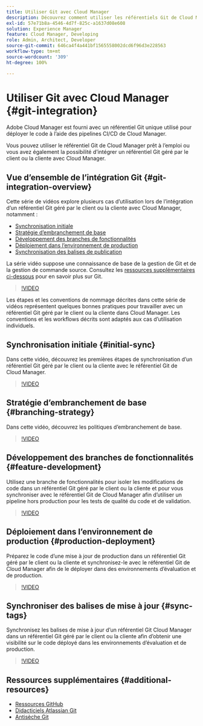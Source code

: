 ```yaml
---
title: Utiliser Git avec Cloud Manager
description: Découvrez comment utiliser les référentiels Git de Cloud Manager et comment intégrer votre propre référentiel Git On-Premise géré par le client ou la cliente avec Cloud Manager.
exl-id: 57e71b8a-4546-4d7f-825c-a1637d08e608
solution: Experience Manager
feature: Cloud Manager, Developing
role: Admin, Architect, Developer
source-git-commit: 646ca4f4a441bf1565558002dcd6f96d3e228563
workflow-type: tm+mt
source-wordcount: '309'
ht-degree: 100%

---
```


# Utiliser Git avec Cloud Manager {#git-integration}

Adobe Cloud Manager est fourni avec un référentiel Git unique utilisé pour déployer le code à l’aide des pipelines CI/CD de Cloud Manager.

Vous pouvez utiliser le référentiel Git de Cloud Manager prêt à l’emploi ou vous avez également la possibilité d’intégrer un référentiel Git géré par le client ou la cliente avec Cloud Manager.

## Vue d’ensemble de l’intégration Git {#git-integration-overview}

Cette série de vidéos explore plusieurs cas d’utilisation lors de l’intégration d’un référentiel Git géré par le client ou la cliente avec Cloud Manager, notamment :

* [Synchronisation initiale](#initial-sync)
* [Stratégie d’embranchement de base](#branching-strategy)
* [Développement des branches de fonctionnalités](#feature-development)
* [Déploiement dans l’environnement de production](#production-deployment)
* [Synchronisation des balises de publication](#sync-tags)

La série vidéo suppose une connaissance de base de la gestion de Git et de la gestion de commande source. Consultez les [ressources supplémentaires ci-dessous](#additional-resources) pour en savoir plus sur Git.

>[!VIDEO](https://video.tv.adobe.com/v/28710/)

Les étapes et les conventions de nommage décrites dans cette série de vidéos représentent quelques bonnes pratiques pour travailler avec un référentiel Git géré par le client ou la cliente dans Cloud Manager. Les conventions et les workflows décrits sont adaptés aux cas d’utilisation individuels.

## Synchronisation initiale {#initial-sync}

Dans cette vidéo, découvrez les premières étapes de synchronisation d’un référentiel Git géré par le client ou la cliente avec le référentiel Git de Cloud Manager.

>[!VIDEO](https://video.tv.adobe.com/v/28711/?quality=12)

## Stratégie d’embranchement de base {#branching-strategy}

Dans cette vidéo, découvrez les politiques d’embranchement de base.

>[!VIDEO](https://video.tv.adobe.com/v/28712/?quality=12)

## Développement des branches de fonctionnalités {#feature-development}

Utilisez une branche de fonctionnalités pour isoler les modifications de code dans un référentiel Git géré par le client ou la cliente et pour vous synchroniser avec le référentiel Git de Cloud Manager afin d’utiliser un pipeline hors production pour les tests de qualité du code et de validation.

>[!VIDEO](https://video.tv.adobe.com/v/28723/?quality=12)

## Déploiement dans l’environnement de production {#production-deployment}

Préparez le code d’une mise à jour de production dans un référentiel Git géré par le client ou la cliente et synchronisez-le avec le référentiel Git de Cloud Manager afin de le déployer dans des environnements d’évaluation et de production.

>[!VIDEO](https://video.tv.adobe.com/v/28724/?quality=12)

## Synchroniser des balises de mise à jour {#sync-tags}

Synchronisez les balises de mise à jour d’un référentiel Git Cloud Manager dans un référentiel Git géré par le client ou la cliente afin d’obtenir une visibilité sur le code déployé dans les environnements d’évaluation et de production.

>[!VIDEO](https://video.tv.adobe.com/v/28725/?quality=12)

## Ressources supplémentaires {#additional-resources}

* [Ressources GitHub](https://try.github.io)
* [Didacticiels Atlassian Git](https://www.atlassian.com/git/tutorials/what-is-version-control)
* [Antisèche Git](https://education.github.com/git-cheat-sheet-education.pdf)
